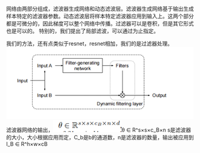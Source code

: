 网络由两部分组成，滤波器生成网络和动态滤波层。滤波器生成网络基于输出生成样本特定的滤波器参数。动态滤波层将样本特定滤波器应用到输入上。这两个部分都是可微分的，因此梯度可以整个网络中传播。过滤器可以是卷积，但是其它形式也是可以的。  特别的，我们提出了局部滤波，可以通过为止指定。

我们的方法，还有点类似于resnet，resnet相加，我们的是过滤器处理。
![](.DynamicFileterNetwork-笔记_images/8cbb93fb.png)  
滤波器网络的输出，![](.DynamicFileterNetwork-笔记_images/d5e3de4a.png)θ ∈ R^s×s×c_B×n s是滤波器的大小，大小根据应用而定，C_b是b的通道数，n是滤波器的数量，输出被应用到 I_B ∈ R^h×w×cB